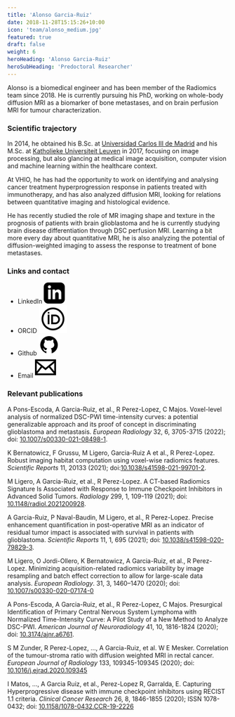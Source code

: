 ```yaml
---
title: 'Alonso Garcia-Ruiz'
date: 2018-11-28T15:15:26+10:00
icon: 'team/alonso_medium.jpg'
featured: true
draft: false
weight: 6
heroHeading: 'Alonso Garcia-Ruiz'
heroSubHeading: 'Predoctoral Researcher'
---
```


Alonso is a biomedical engineer and has been member of the Radiomics team since 2018. He is currently pursuing his PhD, working on whole-body diffusion MRI as a biomarker of bone metastases, and on brain perfusion MRI for tumour characterization.
&nbsp;&nbsp;&nbsp;&nbsp;&nbsp;&nbsp;&nbsp;&nbsp;&nbsp;&nbsp;&nbsp;&nbsp;&nbsp;&nbsp;&nbsp;&nbsp;&nbsp;&nbsp;&nbsp;&nbsp;&nbsp;&nbsp;&nbsp;&nbsp;&nbsp;&nbsp;&nbsp;&nbsp;&nbsp;&nbsp;&nbsp;&nbsp;&nbsp;&nbsp;&nbsp;&nbsp;&nbsp;&nbsp;&nbsp;&nbsp;&nbsp;&nbsp;&nbsp;&nbsp;&nbsp;&nbsp;&nbsp;&nbsp;&nbsp;&nbsp;&nbsp;&nbsp;&nbsp;&nbsp;&nbsp;

### Scientific trajectory 
In 2014, he obtained his B.Sc. at [Universidad Carlos III de Madrid](https://www.uc3m.es) and his M.Sc. at [Katholieke Universiteit Leuven](https://www.kuleuven.be/kuleuven/) in 2017, focusing on image processing, but also glancing at medical image acquisition, computer vision and machine learning within the healthcare context.

At VHIO, he has had the opportunity to work on identifying and analysing cancer treatment hyperprogression response in patients treated with immunotherapy, and has also analyzed diffusion MRI, looking for relations between quantitative imaging and histological evidence.

He has recently studied the role of MR imaging shape and texture in the prognosis of patients with brain glioblastoma and he is currently studying brain disease differentiation through DSC perfusion MRI.
Learning a bit more every day about quantitative MRI, he is also analyzing the potential of diffusion-weighted imaging to assess the response to treatment of bone metastases.

### Links and contact
- LinkedIn [![profile](/social/linkedin.svg)](https://www.linkedin.com/in/alonso-gr)
- ORCID [![profile](/social/orcid.svg)](https://orcid.org/0000-0003-0129-3020)
- Github [![profile](/social/github.svg)](https://github.com/agarcia-ruiz)
- Email [![profile](/social/mail.svg)](mailto:alonsogarcia@vhio.net)

### Relevant publications
A Pons-Escoda, A Garcia-Ruiz, et al., R Perez-Lopez, C Majos. Voxel-level analysis of normalized DSC-PWI time-intensity curves: a potential generalizable approach and its proof of concept in discriminating glioblastoma and metastasis. *European Radiology* 32, 6, 3705-3715 (2022); doi: [10.1007/s00330-021-08498-1](https://doi.org/10.1007/s00330-021-08498-1).

K Bernatowicz, F Grussu, M Ligero, Garcia-Ruiz A et al., R Perez-Lopez. Robust imaging habitat computation using voxel-wise radiomics features. *Scientific Reports* 11, 20133 (2021); doi:[10.1038/s41598-021-99701-2](https://doi.org/10.1038/s41598-021-99701-2).

M Ligero, A Garcia-Ruiz, et al., R Perez-Lopez. A CT-based Radiomics Signature Is Associated with Response to Immune Checkpoint Inhibitors in Advanced Solid Tumors. *Radiology* 299, 1, 109-119 (2021); doi: [10.1148/radiol.2021200928](https://doi.org/10.1148/radiol.2021200928).

A Garcia-Ruiz, P Naval-Baudin, M Ligero, et al., R Perez-Lopez. Precise enhancement quantification in post-operative MRI as an indicator of residual tumor impact is associated with survival in patients with glioblastoma. *Scientific Reports* 11, 1, 695 (2021); doi: [10.1038/s41598-020-79829-3](https://doi.org/10.1038/s41598-020-79829-3).

M Ligero, O Jordi-Ollero, K Bernatowicz, A Garcia-Ruiz, et al., R Perez-Lopez. Minimizing acquisition-related radiomics variability by image resampling and batch effect correction to allow for large-scale data analysis. *European Radiology*. 31, 3, 1460–1470 (2020); doi: [10.1007/s00330-020-07174-0](https://doi.org/10.1007/s00330-020-07174-0)

A Pons-Escoda, A Garcia-Ruiz, et al., R Perez-Lopez, C Majos. Presurgical Identification of Primary Central Nervous System Lymphoma with Normalized Time-Intensity Curve: A Pilot Study of a New Method to Analyze DSC-PWI. *American Journal of Neuroradiology* 41, 10, 1816-1824 (2020); doi: [10.3174/ajnr.a6761](https://doi.org/10.3174/ajnr.a6761).

S M Zunder, R Perez-Lopez, ..., A Garcia-Ruiz, et al. W E Mesker. Correlation of the tumour-stroma ratio with diffusion weighted MRI in rectal cancer. *European Journal of Radiology* 133, 109345-109345 (2020); doi: [10.1016/j.ejrad.2020.109345](https://doi.org/10.1016/j.ejrad.2020.109345)

I Matos, ..., A Garcia Ruiz, et al., Perez-Lopez R, Garralda, E. Capturing Hyperprogressive disease with immune checkpoint inhibitors using RECIST 1.1 criteria. *Clinical Cancer Research* 26, 8, 1846-1855 (2020); ISSN 1078-0432; doi: [10.1158/1078-0432.CCR-19-2226](https://doi.org/10.1158/1078-0432.ccr-19-2226)
